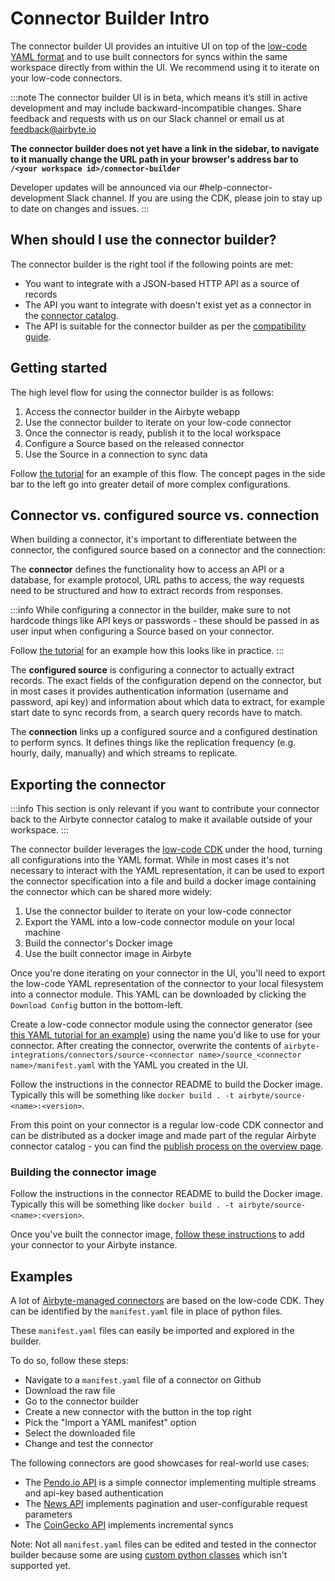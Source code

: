 # Connector Builder Intro

The connector builder UI provides an intuitive UI on top of the [low-code YAML format](https://docs.airbyte.com/connector-development/config-based/understanding-the-yaml-file/yaml-overview) and to use built connectors for syncs within the same workspace directly from within the UI. We recommend using it to iterate on your low-code connectors.

:::note
The connector builder UI is in beta, which means it’s still in active development and may include backward-incompatible changes. Share feedback and requests with us on our Slack channel or email us at feedback@airbyte.io

**The connector builder does not yet have a link in the sidebar, to navigate to it manually change the URL path in your browser's address bar to `/<your workspace id>/connector-builder`**

Developer updates will be announced via our #help-connector-development Slack channel. If you are using the CDK, please join to stay up to date on changes and issues.
:::


## When should I use the connector builder?

The connector builder is the right tool if the following points are met:
* You want to integrate with a JSON-based HTTP API as a source of records
* The API you want to integrate with doesn't exist yet as a connector in the [connector catalog](/category/sources).
* The API is suitable for the connector builder as per the
[compatibility guide](./connector-builder-compatibility.md).

## Getting started

The high level flow for using the connector builder is as follows:

1. Access the connector builder in the Airbyte webapp
2. Use the connector builder to iterate on your low-code connector
3. Once the connector is ready, publish it to the local workspace
4. Configure a Source based on the released connector
5. Use the Source in a connection to sync data

Follow [the tutorial](./tutorial.mdx) for an example of this flow. The concept pages in the side bar to the left go into greater detail of more complex configurations.

## Connector vs. configured source vs. connection

When building a connector, it's important to differentiate between the connector, the configured source based on a connector and the connection:

The **connector** defines the functionality how to access an API or a database, for example protocol, URL paths to access, the way requests need to be structured and how to extract records from responses.

:::info
While configuring a connector in the builder, make sure to not hardcode things like API keys or passwords - these should be passed in as user input when configuring a Source based on your connector.

Follow [the tutorial](./tutorial.mdx) for an example how this looks like in practice.
:::

The **configured source** is configuring a connector to actually extract records. The exact fields of the configuration depend on the connector, but in most cases it provides authentication information (username and password, api key) and information about which data to extract, for example start date to sync records from, a search query records have to match.

The **connection** links up a configured source and a configured destination to perform syncs. It defines things like the replication frequency (e.g. hourly, daily, manually) and which streams to replicate.

## Exporting the connector

:::info
This section is only relevant if you want to contribute your connector back to the Airbyte connector catalog to make it available outside of your workspace.
:::

The connector builder leverages the [low-code CDK](https://docs.airbyte.com/connector-development/config-based/understanding-the-yaml-file/yaml-overview) under the hood, turning all configurations into the YAML format. While in most cases it's not necessary to interact with the YAML representation, it can be used to export the connector specification into a file and build a docker image containing the connector which can be shared more widely:

1. Use the connector builder to iterate on your low-code connector
2. Export the YAML into a low-code connector module on your local machine
3. Build the connector's Docker image
4. Use the built connector image in Airbyte

Once you're done iterating on your connector in the UI, you'll need to export the low-code YAML representation of the connector to your local filesystem into a connector module. This YAML can be downloaded by clicking the `Download Config` button in the bottom-left.

Create a low-code connector module using the connector generator (see [this YAML tutorial for an example](../config-based/tutorial/1-create-source.md)) using the name you'd like to use for your connector. After creating the connector, overwrite the contents of `airbyte-integrations/connectors/source-<connector name>/source_<connector name>/manifest.yaml` with the YAML you created in the UI.

Follow the instructions in the connector README to build the Docker image. Typically this will be something like `docker build . -t airbyte/source-<name>:<version>`.

From this point on your connector is a regular low-code CDK connector and can be distributed as a docker image and made part of the regular Airbyte connector catalog - you can find the [publish process on the overview page](/connector-development/#publishing-a-connector).

### Building the connector image

Follow the instructions in the connector README to build the Docker image. Typically this will be something like `docker build . -t airbyte/source-<name>:<version>`.

Once you've built the connector image, [follow these instructions](https://docs.airbyte.com/integrations/custom-connectors#adding-your-connectors-in-the-ui) to add your connector to your Airbyte instance.

## Examples

A lot of [Airbyte-managed connectors](https://github.com/airbytehq/airbyte/tree/master/airbyte-integrations/connectors) are based on the low-code CDK. They can be identified by the `manifest.yaml` file in place of python files.

These `manifest.yaml` files can easily be imported and explored in the builder.

To do so, follow these steps:
* Navigate to a `manifest.yaml` file of a connector on Github
* Download the raw file
* Go to the connector builder
* Create a new connector with the button in the top right
* Pick the "Import a YAML manifest" option
* Select the downloaded file
* Change and test the connector

The following connectors are good showcases for real-world use cases:
* The [Pendo.io API](https://github.com/airbytehq/airbyte/blob/master/airbyte-integrations/connectors/source-pendo/source_pendo/manifest.yaml) is a simple connector implementing multiple streams and api-key based authentication
* The [News API](https://github.com/airbytehq/airbyte/blob/master/airbyte-integrations/connectors/source-news-api/source_news_api/manifest.yaml) implements pagination and user-configurable request parameters
* The [CoinGecko API](https://github.com/airbytehq/airbyte/blob/master/airbyte-integrations/connectors/source-coingecko-coins/source_coingecko_coins/manifest.yaml) implements incremental syncs

Note: Not all `manifest.yaml` files can be edited and tested in the connector builder because some are using [custom python classes](https://docs.airbyte.com/connector-development/config-based/advanced-topics#custom-components) which isn't supported yet.
